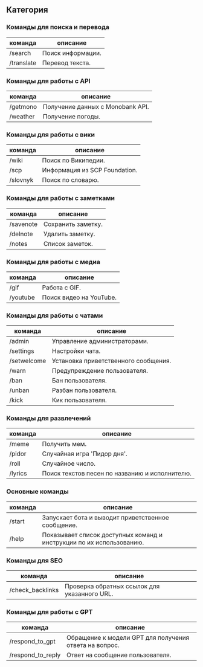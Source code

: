 ## Категория

### Команды для поиска и перевода

| команда | описание |
|---------|----------|
| /search | Поиск информации. |
| /translate | Перевод текста. |

### Команды для работы с API

| команда | описание |
|---------|----------|
| /getmono | Получение данных с Monobank API. |
| /weather | Получение погоды. |

### Команды для работы с вики

| команда | описание |
|---------|----------|
| /wiki | Поиск по Википедии. |
| /scp | Информация из SCP Foundation. |
| /slovnyk | Поиск по словарю. |

### Команды для работы с заметками

| команда | описание |
|---------|----------|
| /savenote | Сохранить заметку. |
| /delnote | Удалить заметку. |
| /notes | Список заметок. |

### Команды для работы с медиа

| команда | описание |
|---------|----------|
| /gif | Работа с GIF. |
| /youtube | Поиск видео на YouTube. |

### Команды для работы с чатами

| команда | описание |
|---------|----------|
| /admin | Управление администраторами. |
| /settings | Настройки чата. |
| /setwelcome | Установка приветственного сообщения. |
| /warn | Предупреждение пользователя. |
| /ban | Бан пользователя. |
| /unban | Разбан пользователя. |
| /kick | Кик пользователя. |

### Команды для развлечений

| команда | описание |
|---------|----------|
| /meme | Получить мем. |
| /pidor | Случайная игра 'Пидор дня'. |
| /roll | Случайное число. |
| /lyrics | Поиск текстов песен по названию и исполнителю. |

### Основные команды

| команда | описание |
|---------|----------|
| /start | Запускает бота и выводит приветственное сообщение. |
| /help | Показывает список доступных команд и инструкции по их использованию. |

### Команды для SEO

| команда | описание |
|---------|----------|
| /check_backlinks | Проверка обратных ссылок для указанного URL. |

### Команды для работы с GPT

| команда | описание |
|---------|----------|
| /respond_to_gpt | Обращение к модели GPT для получения ответа на вопрос. |
| /respond_to_reply | Ответ на сообщение пользователя. |
